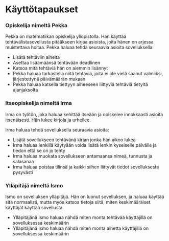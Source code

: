 # Käyttötapaukset

### Opiskelija nimeltä Pekka

Pekka on matematiikan opiskelija yliopistolla. Hän käyttää tehtävälistasovellusta pitääkseen kirjaa asioista, joita hänen on arjessa muistettava hoitaa.
Pekka haluaa tehdä seuraavia asioita sovelluksella:

+ Lisätä tehtäviin aiheita
+ Asettaa lisäämäänsä tehtävään deadlinen
+ Katsoa mitä tehtäviä hän on aiemmin lisännyt
+ Pekka haluaa tarkastella niitä tehtäviä, joita ei ole vielä saanut valmiiksi, järjestettynä päivämäärän mukaan
+ Pekka haluaa katsella tiettyyn aiheeseen liittyviä tehtäviä tietyltä ajanjaksolta


### Itseopiskelija nimeltä Irma

Irma on työtön, joka haluaa kehittää itseään ja opiskelee innokkaasti asioita itsenäisesti. Hän lukee kirjoja ja urheilee.

Irma haluaa tehdä sovelluksella seuraavia asioita:

+ Lisätä sovellukseen tehtävänä kirjan jonka hän aikoo lukea
+ Irma haluaa lenkillä käytyään voida lisätä lenkin kyseiselle päivälle ja tiedon että se on jo tehty
+ Irma haluaa muokata sovellukseen antamaansa nimeä, tunnusta ja salasanaa
+ Irma haluaa poistaa tilinsä ja kaikki siihen liittyvät tiedot sovelluksesta pysyvästi

### Ylläpitäjä nimeltä Ismo

Ismo on sovelluksen ylläpitäjä. Hän on luonut sovelluksen, ja haluaa käyttää sitä normaalisti, mutta myös katsoa tietoja siitä, miten keskimääräiset käyttäjät käyttää sovellusta.

+ Ylläpitäjänä Ismo haluaa nähdä miten monta tehtävää käyttäjillä on sovelluksessa keskimäärin
+ Ylläpitäjänä Ismo haluaa nähdä miten monta aihetta käyttäjillä on sovelluksessa keskimäärin
